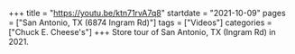 +++
title = "https://youtu.be/ktn71rvA7q8"
startdate = "2021-10-09"
pages = ["San Antonio, TX (6874 Ingram Rd)"]
tags = ["Videos"]
categories = ["Chuck E. Cheese's"]
+++
Store tour of San Antonio, TX (Ingram Rd) in 2021. 
